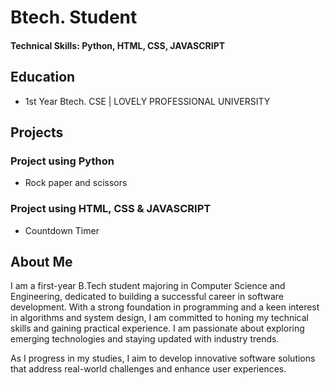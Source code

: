 # Btech. Student

#### Technical Skills: Python, HTML, CSS, JAVASCRIPT

## Education
- 1st Year Btech. CSE | LOVELY PROFESSIONAL UNIVERSITY								       		

## Projects
### Project using Python
- Rock paper and scissors

### Project using HTML, CSS & JAVASCRIPT
- Countdown Timer


## About Me

 I am a first-year B.Tech student majoring in Computer Science and Engineering, dedicated to building a successful career in software development. With a strong foundation in programming and a keen interest in algorithms and system design, I am committed to honing my technical skills and gaining practical experience. I am passionate about exploring emerging technologies and staying updated with industry trends.

As I progress in my studies, I aim to develop innovative software solutions that address real-world challenges and enhance user experiences.

